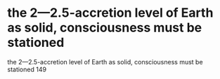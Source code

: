 # the 2—2.5-accretion level of Earth as solid, consciousness must be stationed

the 2—2.5-accretion level of Earth as solid, consciousness must be stationed
149
